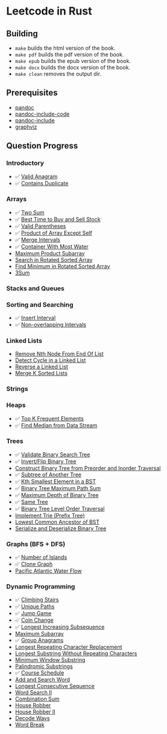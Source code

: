 # Leetcode in Rust

## Building

- `make` builds the html version of the book.
- `make pdf` builds the pdf version of the book.
- `make epub` builds the epub version of the book.
- `make docx` builds the docx version of the book.
- `make clean` removes the output dir.

## Prerequisites

- [pandoc](https://github.com/jgm/pandoc)
- [pandoc-include-code](https://github.com/owickstrom/pandoc-include-code)
- [pandoc-include](https://github.com/DCsunset/pandoc-include)
- [graphviz](https://gitlab.com/graphviz/graphviz)

## Question Progress

### Introductory

- ✅ [Valid Anagram](https://leetcode.com/problems/valid-anagram/)
- ✅ [Contains Duplicate](https://leetcode.com/problems/contains-duplicate/)

### Arrays

- ✅ [Two Sum](https://leetcode.com/problems/two-sum/)
- ✅ [Best Time to Buy and Sell Stock](https://leetcode.com/problems/best-time-to-buy-and-sell-stock/)
- ✅ [Valid Parentheses](https://leetcode.com/problems/valid-parentheses/)
- ✅ [Product of Array Except Self](https://leetcode.com/problems/product-of-array-except-self/)
- ✅ [Merge Intervals](https://leetcode.com/problems/merge-intervals/)
- ✅ [Container With Most Water](https://leetcode.com/problems/container-with-most-water/)
- [Maximum Product Subarray](https://leetcode.com/problems/maximum-product-subarray/)
- [Search in Rotated Sorted Array](https://leetcode.com/problems/search-in-rotated-sorted-array/)
- [Find Minimum in Rotated Sorted Array](https://leetcode.com/problems/find-minimum-in-rotated-sorted-array/)
- [3Sum](https://leetcode.com/problems/3sum/)

### Stacks and Queues

### Sorting and Searching

- ✅ [Insert Interval](https://leetcode.com/problems/insert-interval/)
- ✅ [Non-overlapping Intervals](https://leetcode.com/problems/non-overlapping-intervals/)

### Linked Lists

- [Remove Nth Node From End Of List](https://leetcode.com/problems/remove-nth-node-from-end-of-list/)
- [Detect Cycle in a Linked List](https://leetcode.com/problems/linked-list-cycle/)
- [Reverse a Linked List](https://leetcode.com/problems/reverse-linked-list/)
- [Merge K Sorted Lists](https://leetcode.com/problems/merge-k-sorted-lists/)

### Strings

### Heaps

- ✅ [Top K Frequent Elements](https://leetcode.com/problems/top-k-frequent-elements/)
- ✅ [Find Median from Data Stream](https://leetcode.com/problems/find-median-from-data-stream/)

### Trees

- ✅ [Validate Binary Search Tree](https://leetcode.com/problems/validate-binary-search-tree/)
- ✅ [Invert/Flip Binary Tree](https://leetcode.com/problems/invert-binary-tree/)
- [Construct Binary Tree from Preorder and Inorder Traversal](https://leetcode.com/problems/construct-binary-tree-from-preorder-and-inorder-traversal/)
- ✅ [Subtree of Another Tree](https://leetcode.com/problems/subtree-of-another-tree/)
- ✅ [Kth Smallest Element in a BST](https://leetcode.com/problems/kth-smallest-element-in-a-bst/)
- ✅ [Binary Tree Maximum Path Sum](https://leetcode.com/problems/binary-tree-maximum-path-sum/)
- ✅ [Maximum Depth of Binary Tree](https://leetcode.com/problems/maximum-depth-of-binary-tree/)
- ✅ [Same Tree](https://leetcode.com/problems/same-tree/)
- ✅ [Binary Tree Level Order Traversal](https://leetcode.com/problems/binary-tree-level-order-traversal/)
- [Implement Trie (Prefix Tree)](https://leetcode.com/problems/implement-trie-prefix-tree/)
- [Lowest Common Ancestor of BST](https://leetcode.com/problems/lowest-common-ancestor-of-a-binary-search-tree/)
- [Serialize and Deserialize Binary Tree](https://leetcode.com/problems/serialize-and-deserialize-binary-tree/)

### Graphs (BFS + DFS)

- ✅ [Number of Islands](https://leetcode.com/problems/number-of-islands/)
- ✅ [Clone Graph](https://leetcode.com/problems/clone-graph/)
- [Pacific Atlantic Water Flow](https://leetcode.com/problems/pacific-atlantic-water-flow/)

### Dynamic Programming

- ✅ [Climbing Stairs](https://leetcode.com/problems/climbing-stairs/)
- ✅ [Unique Paths](https://leetcode.com/problems/unique-paths/)
- ✅ [Jump Game](https://leetcode.com/problems/jump-game/)
- ✅ [Coin Change](https://leetcode.com/problems/coin-change/)
- ✅ [Longest Increasing Subsequence](https://leetcode.com/problems/longest-increasing-subsequence/)
- [Maximum Subarray](https://leetcode.com/problems/maximum-subarray/)
- ✅ [Group Anagrams](https://leetcode.com/problems/group-anagrams/)
- [Longest Repeating Character Replacement](https://leetcode.com/problems/longest-repeating-character-replacement/)
- [Longest Substring Without Repeating Characters](https://leetcode.com/problems/longest-substring-without-repeating-characters/)
- [Minimum Window Substring](https://leetcode.com/problems/minimum-window-substring/)
- [Palindromic Substrings](https://leetcode.com/problems/palindromic-substrings/)
- ✅ [Course Schedule](https://leetcode.com/problems/course-schedule/)
- [Add and Search Word](https://leetcode.com/problems/add-and-search-word-data-structure-design/)
- [Longest Consecutive Sequence](https://leetcode.com/problems/longest-consecutive-sequence/)
- [Word Search II](https://leetcode.com/problems/word-search-ii/)
- [Combination Sum](https://leetcode.com/problems/combination-sum-iv/)
- [House Robber](https://leetcode.com/problems/house-robber/)
- [House Robber II](https://leetcode.com/problems/house-robber-ii/)
- [Decode Ways](https://leetcode.com/problems/decode-ways/)
- [Word Break](https://leetcode.com/problems/word-break/)
